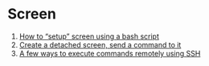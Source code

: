 # Screen

1. [How to “setup” screen using a bash script](https://stackoverflow.com/questions/41068502/how-to-setup-screen-using-a-bash-script)
2. [Create a detached screen, send a command to it](https://stackoverflow.com/questions/36533676/create-a-detached-screen-send-a-command-to-it)
3. [A few ways to execute commands remotely using SSH](https://zaiste.net/posts/few-ways-to-execute-commands-remotely-ssh/)
